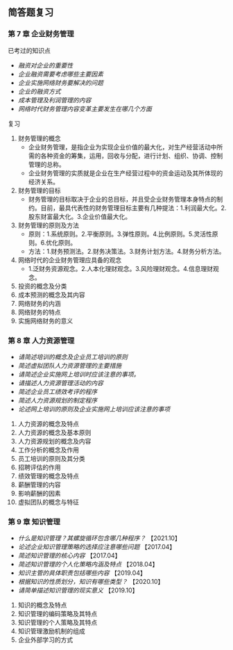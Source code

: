 ## 简答题复习

### 第 7 章 企业财务管理

已考过的知识点

- _融资对企业的重要性_
- _企业融资需要考虑哪些主要因素_
- _企业实施网络财务要解决的问题_
- _企业的融资方式_
- _成本管理及利润管理的内容_
- _网络时代财务管理内容变革主要发生在哪几个方面_

复习

1. 财务管理的概念
    - 企业财务管理，是指企业为实现企业价值的最大化，对生产经营活动中所需的各种资金的筹集，运用，回收与分配，进行计划、组织、协调、控制管理的总称。
    - 企业财务管理的实质就是企业在生产经营过程中的资金运动及其所体现的经济关系。
2. 财务管理的目标
    - 财务管理的目标取决于企业的总目标，并且受企业财务管理本身特点的制约。目前，最具代表性的财务管理目标主要有几种提法：1.利润最大化。2.股东财富最大化。3.企业价值最大化。
3. 财务管理的原则及方法
    - 原则：1.系统原则。2.平衡原则。3.弹性原则。4.比例原则。5.灵活性原则。6.优化原则。
    - 方法：1.财务预测法。2.财务决策法。3.财务计划方法。4.财务分析方法。
4. 网络时代的企业财务管理应具备的观念
    - 1.泛财务资源观念。2.人本化理财观念。3.风险理财观念。4.信息理财观念。
5. 投资的概念及分类
6. 成本预测的概念及其内容
7. 网络财务的内涵
8. 网络财务的特点
9. 实施网络财务的意义

### 第 8 章 人力资源管理
- _请简述培训的概念及企业员工培训的原则_
- _简述虚拟团队人力资源管理的主要措施_
- _请简述企业实施网上培训时应该注意的事项。_
- _请描述人力资源管理活动的内容_
- _简述企业员工绩效考评的程序_
- _简述人力资源规划的制定程序_
- _论述网上培训的原则及企业实施网上培训应该注意的事项_

1. 人力资源的概念及特点
2. 人力资源的概念及基本原则
3. 人力资源规划的概念及内容
4. 工作分析的概念及作用
5. 员工培训的原则及其分类
6. 招聘评估的作用
7. 绩效管理的概念及特点
8. 薪酬管理的内容
9. 影响薪酬的因素
10. 虚拟团队的概念与特征

### 第 9 章 知识管理
- _什么是知识管理？其螺旋循环包含哪几种程序？_  【2021.10】
- _论述企业知识管理策略的选择应注意哪些问题_ 【2017.04】
- _简述知识管理的核心内容_ 【2017.04】
- _简述知识管理的个人化策略内涵及特点_ 【2018.04】
- _知识主管的具体职责包括哪些内容_ 【2019.04】
- _根据知识的性质划分，知识有哪些类型？_ 【2020.10】
- _请简单描述知识管理的现实意义_ 【2019.10】

1. 知识的概念及特点
2. 知识管理的编码策略及其特点
3. 知识管理的个人策略及其特点
4. 知识管理激励机制的组成
5. 企业外部学习的方式
